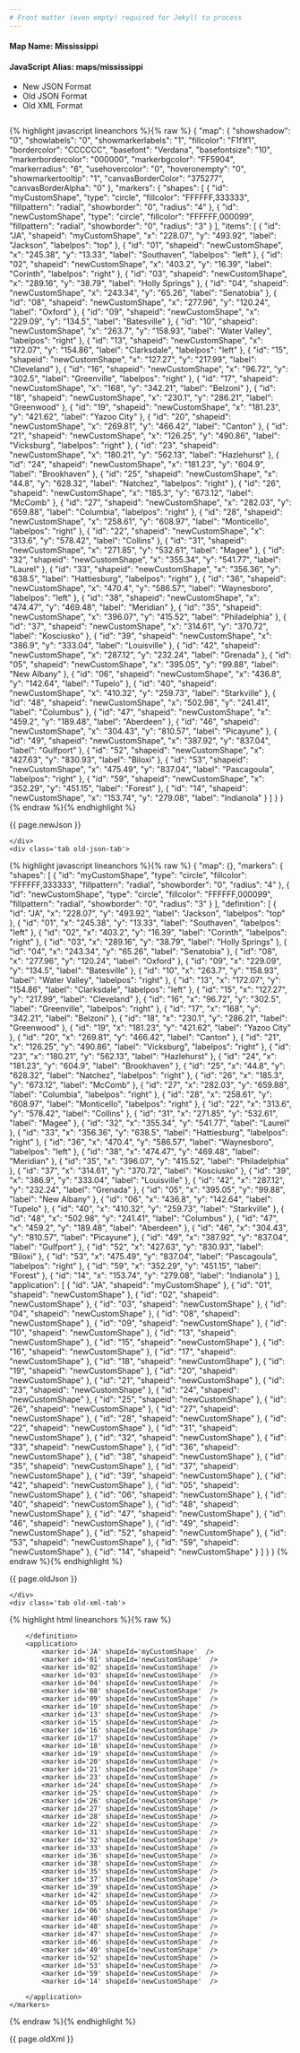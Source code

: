 ```yaml
---
# Front matter (even empty) required for Jekyll to process
---
```


#### Map Name: Mississippi

#### JavaScript Alias: maps/mississippi


<ul class='code-tabs'>
    <li class='active'>
        <a data-toggle='new-json'>New JSON Format</a>
    </li>
    <li>
        <a data-toggle='old-json'>Old JSON Format</a>
    </li>
    <li>
        <a data-toggle='old-xml'>Old XML Format</a>
    </li>
</ul>
<div class='tab-content'>
    <pre class='plain-code'></pre>
    <div class='tab new-json-tab active'>
{% highlight javascript lineanchors %}{% raw %}
{
    "map": {
        "showshadow": "0",
        "showlabels": "0",
        "showmarkerlabels": "1",
        "fillcolor": "F1f1f1",
        "bordercolor": "CCCCCC",
        "basefont": "Verdana",
        "basefontsize": "10",
        "markerbordercolor": "000000",
        "markerbgcolor": "FF5904",
        "markerradius": "6",
        "usehovercolor": "0",
        "hoveronempty": "0",
        "showmarkertooltip": "1",
        "canvasBorderColor": "375277",
        "canvasBorderAlpha": "0"
    },
    "markers": {
        "shapes": [
            {
                "id": "myCustomShape",
                "type": "circle",
                "fillcolor": "FFFFFF,333333",
                "fillpattern": "radial",
                "showborder": "0",
                "radius": "4"
            },
            {
                "id": "newCustomShape",
                "type": "circle",
                "fillcolor": "FFFFFF,000099",
                "fillpattern": "radial",
                "showborder": "0",
                "radius": "3"
            }
        ],
        "items": [
            {
                "id": "JA",
                "shapeid": "myCustomShape",
                "x": "228.07",
                "y": "493.92",
                "label": "Jackson",
                "labelpos": "top"
            },
            {
                "id": "01",
                "shapeid": "newCustomShape",
                "x": "245.38",
                "y": "13.33",
                "label": "Southaven",
                "labelpos": "left"
            },
            {
                "id": "02",
                "shapeid": "newCustomShape",
                "x": "403.2",
                "y": "16.39",
                "label": "Corinth",
                "labelpos": "right"
            },
            {
                "id": "03",
                "shapeid": "newCustomShape",
                "x": "289.16",
                "y": "38.79",
                "label": "Holly Springs"
            },
            {
                "id": "04",
                "shapeid": "newCustomShape",
                "x": "243.34",
                "y": "65.26",
                "label": "Senatobia"
            },
            {
                "id": "08",
                "shapeid": "newCustomShape",
                "x": "277.96",
                "y": "120.24",
                "label": "Oxford"
            },
            {
                "id": "09",
                "shapeid": "newCustomShape",
                "x": "229.09",
                "y": "134.5",
                "label": "Batesville"
            },
            {
                "id": "10",
                "shapeid": "newCustomShape",
                "x": "263.7",
                "y": "158.93",
                "label": "Water Valley",
                "labelpos": "right"
            },
            {
                "id": "13",
                "shapeid": "newCustomShape",
                "x": "172.07",
                "y": "154.86",
                "label": "Clarksdale",
                "labelpos": "left"
            },
            {
                "id": "15",
                "shapeid": "newCustomShape",
                "x": "127.27",
                "y": "217.99",
                "label": "Cleveland"
            },
            {
                "id": "16",
                "shapeid": "newCustomShape",
                "x": "96.72",
                "y": "302.5",
                "label": "Greenville",
                "labelpos": "right"
            },
            {
                "id": "17",
                "shapeid": "newCustomShape",
                "x": "168",
                "y": "342.21",
                "label": "Belzoni"
            },
            {
                "id": "18",
                "shapeid": "newCustomShape",
                "x": "230.1",
                "y": "286.21",
                "label": "Greenwood"
            },
            {
                "id": "19",
                "shapeid": "newCustomShape",
                "x": "181.23",
                "y": "421.62",
                "label": "Yazoo City"
            },
            {
                "id": "20",
                "shapeid": "newCustomShape",
                "x": "269.81",
                "y": "466.42",
                "label": "Canton"
            },
            {
                "id": "21",
                "shapeid": "newCustomShape",
                "x": "126.25",
                "y": "490.86",
                "label": "Vicksburg",
                "labelpos": "right"
            },
            {
                "id": "23",
                "shapeid": "newCustomShape",
                "x": "180.21",
                "y": "562.13",
                "label": "Hazlehurst"
            },
            {
                "id": "24",
                "shapeid": "newCustomShape",
                "x": "181.23",
                "y": "604.9",
                "label": "Brookhaven"
            },
            {
                "id": "25",
                "shapeid": "newCustomShape",
                "x": "44.8",
                "y": "628.32",
                "label": "Natchez",
                "labelpos": "right"
            },
            {
                "id": "26",
                "shapeid": "newCustomShape",
                "x": "185.3",
                "y": "673.12",
                "label": "McComb"
            },
            {
                "id": "27",
                "shapeid": "newCustomShape",
                "x": "282.03",
                "y": "659.88",
                "label": "Columbia",
                "labelpos": "right"
            },
            {
                "id": "28",
                "shapeid": "newCustomShape",
                "x": "258.61",
                "y": "608.97",
                "label": "Monticello",
                "labelpos": "right"
            },
            {
                "id": "22",
                "shapeid": "newCustomShape",
                "x": "313.6",
                "y": "578.42",
                "label": "Collins"
            },
            {
                "id": "31",
                "shapeid": "newCustomShape",
                "x": "271.85",
                "y": "532.61",
                "label": "Magee"
            },
            {
                "id": "32",
                "shapeid": "newCustomShape",
                "x": "355.34",
                "y": "541.77",
                "label": "Laurel"
            },
            {
                "id": "33",
                "shapeid": "newCustomShape",
                "x": "356.36",
                "y": "638.5",
                "label": "Hattiesburg",
                "labelpos": "right"
            },
            {
                "id": "36",
                "shapeid": "newCustomShape",
                "x": "470.4",
                "y": "586.57",
                "label": "Waynesboro",
                "labelpos": "left"
            },
            {
                "id": "38",
                "shapeid": "newCustomShape",
                "x": "474.47",
                "y": "469.48",
                "label": "Meridian"
            },
            {
                "id": "35",
                "shapeid": "newCustomShape",
                "x": "396.07",
                "y": "415.52",
                "label": "Philadelphia"
            },
            {
                "id": "37",
                "shapeid": "newCustomShape",
                "x": "314.61",
                "y": "370.72",
                "label": "Kosciusko"
            },
            {
                "id": "39",
                "shapeid": "newCustomShape",
                "x": "386.9",
                "y": "333.04",
                "label": "Louisville"
            },
            {
                "id": "42",
                "shapeid": "newCustomShape",
                "x": "287.12",
                "y": "232.24",
                "label": "Grenada"
            },
            {
                "id": "05",
                "shapeid": "newCustomShape",
                "x": "395.05",
                "y": "99.88",
                "label": "New  Albany"
            },
            {
                "id": "06",
                "shapeid": "newCustomShape",
                "x": "436.8",
                "y": "142.64",
                "label": "Tupelo"
            },
            {
                "id": "40",
                "shapeid": "newCustomShape",
                "x": "410.32",
                "y": "259.73",
                "label": "Starkville"
            },
            {
                "id": "48",
                "shapeid": "newCustomShape",
                "x": "502.98",
                "y": "241.41",
                "label": "Columbus"
            },
            {
                "id": "47",
                "shapeid": "newCustomShape",
                "x": "459.2",
                "y": "189.48",
                "label": "Aberdeen"
            },
            {
                "id": "46",
                "shapeid": "newCustomShape",
                "x": "304.43",
                "y": "810.57",
                "label": "Picayune"
            },
            {
                "id": "49",
                "shapeid": "newCustomShape",
                "x": "387.92",
                "y": "837.04",
                "label": "Gulfport"
            },
            {
                "id": "52",
                "shapeid": "newCustomShape",
                "x": "427.63",
                "y": "830.93",
                "label": "Biloxi"
            },
            {
                "id": "53",
                "shapeid": "newCustomShape",
                "x": "475.49",
                "y": "837.04",
                "label": "Pascagoula",
                "labelpos": "right"
            },
            {
                "id": "59",
                "shapeid": "newCustomShape",
                "x": "352.29",
                "y": "451.15",
                "label": "Forest"
            },
            {
                "id": "14",
                "shapeid": "newCustomShape",
                "x": "153.74",
                "y": "279.08",
                "label": "Indianola"
            }
        ]
    }
}
{% endraw %}{% endhighlight %}


<p class='text-success'>{{ page.newJson }}</p>

    </div>
    <div class='tab old-json-tab'>
{% highlight javascript lineanchors %}{% raw %}
{
    "map": {},
    "markers": {
        "shapes": [
            {
                "id": "myCustomShape",
                "type": "circle",
                "fillcolor": "FFFFFF,333333",
                "fillpattern": "radial",
                "showborder": "0",
                "radius": "4"
            },
            {
                "id": "newCustomShape",
                "type": "circle",
                "fillcolor": "FFFFFF,000099",
                "fillpattern": "radial",
                "showborder": "0",
                "radius": "3"
            }
        ],
        "definition": [
            {
                "id": "JA",
                "x": "228.07",
                "y": "493.92",
                "label": "Jackson",
                "labelpos": "top"
            },
            {
                "id": "01",
                "x": "245.38",
                "y": "13.33",
                "label": "Southaven",
                "labelpos": "left"
            },
            {
                "id": "02",
                "x": "403.2",
                "y": "16.39",
                "label": "Corinth",
                "labelpos": "right"
            },
            {
                "id": "03",
                "x": "289.16",
                "y": "38.79",
                "label": "Holly Springs"
            },
            {
                "id": "04",
                "x": "243.34",
                "y": "65.26",
                "label": "Senatobia"
            },
            {
                "id": "08",
                "x": "277.96",
                "y": "120.24",
                "label": "Oxford"
            },
            {
                "id": "09",
                "x": "229.09",
                "y": "134.5",
                "label": "Batesville"
            },
            {
                "id": "10",
                "x": "263.7",
                "y": "158.93",
                "label": "Water Valley",
                "labelpos": "right"
            },
            {
                "id": "13",
                "x": "172.07",
                "y": "154.86",
                "label": "Clarksdale",
                "labelpos": "left"
            },
            {
                "id": "15",
                "x": "127.27",
                "y": "217.99",
                "label": "Cleveland"
            },
            {
                "id": "16",
                "x": "96.72",
                "y": "302.5",
                "label": "Greenville",
                "labelpos": "right"
            },
            {
                "id": "17",
                "x": "168",
                "y": "342.21",
                "label": "Belzoni"
            },
            {
                "id": "18",
                "x": "230.1",
                "y": "286.21",
                "label": "Greenwood"
            },
            {
                "id": "19",
                "x": "181.23",
                "y": "421.62",
                "label": "Yazoo City"
            },
            {
                "id": "20",
                "x": "269.81",
                "y": "466.42",
                "label": "Canton"
            },
            {
                "id": "21",
                "x": "126.25",
                "y": "490.86",
                "label": "Vicksburg",
                "labelpos": "right"
            },
            {
                "id": "23",
                "x": "180.21",
                "y": "562.13",
                "label": "Hazlehurst"
            },
            {
                "id": "24",
                "x": "181.23",
                "y": "604.9",
                "label": "Brookhaven"
            },
            {
                "id": "25",
                "x": "44.8",
                "y": "628.32",
                "label": "Natchez",
                "labelpos": "right"
            },
            {
                "id": "26",
                "x": "185.3",
                "y": "673.12",
                "label": "McComb"
            },
            {
                "id": "27",
                "x": "282.03",
                "y": "659.88",
                "label": "Columbia",
                "labelpos": "right"
            },
            {
                "id": "28",
                "x": "258.61",
                "y": "608.97",
                "label": "Monticello",
                "labelpos": "right"
            },
            {
                "id": "22",
                "x": "313.6",
                "y": "578.42",
                "label": "Collins"
            },
            {
                "id": "31",
                "x": "271.85",
                "y": "532.61",
                "label": "Magee"
            },
            {
                "id": "32",
                "x": "355.34",
                "y": "541.77",
                "label": "Laurel"
            },
            {
                "id": "33",
                "x": "356.36",
                "y": "638.5",
                "label": "Hattiesburg",
                "labelpos": "right"
            },
            {
                "id": "36",
                "x": "470.4",
                "y": "586.57",
                "label": "Waynesboro",
                "labelpos": "left"
            },
            {
                "id": "38",
                "x": "474.47",
                "y": "469.48",
                "label": "Meridian"
            },
            {
                "id": "35",
                "x": "396.07",
                "y": "415.52",
                "label": "Philadelphia"
            },
            {
                "id": "37",
                "x": "314.61",
                "y": "370.72",
                "label": "Kosciusko"
            },
            {
                "id": "39",
                "x": "386.9",
                "y": "333.04",
                "label": "Louisville"
            },
            {
                "id": "42",
                "x": "287.12",
                "y": "232.24",
                "label": "Grenada"
            },
            {
                "id": "05",
                "x": "395.05",
                "y": "99.88",
                "label": "New  Albany"
            },
            {
                "id": "06",
                "x": "436.8",
                "y": "142.64",
                "label": "Tupelo"
            },
            {
                "id": "40",
                "x": "410.32",
                "y": "259.73",
                "label": "Starkville"
            },
            {
                "id": "48",
                "x": "502.98",
                "y": "241.41",
                "label": "Columbus"
            },
            {
                "id": "47",
                "x": "459.2",
                "y": "189.48",
                "label": "Aberdeen"
            },
            {
                "id": "46",
                "x": "304.43",
                "y": "810.57",
                "label": "Picayune"
            },
            {
                "id": "49",
                "x": "387.92",
                "y": "837.04",
                "label": "Gulfport"
            },
            {
                "id": "52",
                "x": "427.63",
                "y": "830.93",
                "label": "Biloxi"
            },
            {
                "id": "53",
                "x": "475.49",
                "y": "837.04",
                "label": "Pascagoula",
                "labelpos": "right"
            },
            {
                "id": "59",
                "x": "352.29",
                "y": "451.15",
                "label": "Forest"
            },
            {
                "id": "14",
                "x": "153.74",
                "y": "279.08",
                "label": "Indianola"
            }
        ],
        "application": [
            {
                "id": "JA",
                "shapeid": "myCustomShape"
            },
            {
                "id": "01",
                "shapeid": "newCustomShape"
            },
            {
                "id": "02",
                "shapeid": "newCustomShape"
            },
            {
                "id": "03",
                "shapeid": "newCustomShape"
            },
            {
                "id": "04",
                "shapeid": "newCustomShape"
            },
            {
                "id": "08",
                "shapeid": "newCustomShape"
            },
            {
                "id": "09",
                "shapeid": "newCustomShape"
            },
            {
                "id": "10",
                "shapeid": "newCustomShape"
            },
            {
                "id": "13",
                "shapeid": "newCustomShape"
            },
            {
                "id": "15",
                "shapeid": "newCustomShape"
            },
            {
                "id": "16",
                "shapeid": "newCustomShape"
            },
            {
                "id": "17",
                "shapeid": "newCustomShape"
            },
            {
                "id": "18",
                "shapeid": "newCustomShape"
            },
            {
                "id": "19",
                "shapeid": "newCustomShape"
            },
            {
                "id": "20",
                "shapeid": "newCustomShape"
            },
            {
                "id": "21",
                "shapeid": "newCustomShape"
            },
            {
                "id": "23",
                "shapeid": "newCustomShape"
            },
            {
                "id": "24",
                "shapeid": "newCustomShape"
            },
            {
                "id": "25",
                "shapeid": "newCustomShape"
            },
            {
                "id": "26",
                "shapeid": "newCustomShape"
            },
            {
                "id": "27",
                "shapeid": "newCustomShape"
            },
            {
                "id": "28",
                "shapeid": "newCustomShape"
            },
            {
                "id": "22",
                "shapeid": "newCustomShape"
            },
            {
                "id": "31",
                "shapeid": "newCustomShape"
            },
            {
                "id": "32",
                "shapeid": "newCustomShape"
            },
            {
                "id": "33",
                "shapeid": "newCustomShape"
            },
            {
                "id": "36",
                "shapeid": "newCustomShape"
            },
            {
                "id": "38",
                "shapeid": "newCustomShape"
            },
            {
                "id": "35",
                "shapeid": "newCustomShape"
            },
            {
                "id": "37",
                "shapeid": "newCustomShape"
            },
            {
                "id": "39",
                "shapeid": "newCustomShape"
            },
            {
                "id": "42",
                "shapeid": "newCustomShape"
            },
            {
                "id": "05",
                "shapeid": "newCustomShape"
            },
            {
                "id": "06",
                "shapeid": "newCustomShape"
            },
            {
                "id": "40",
                "shapeid": "newCustomShape"
            },
            {
                "id": "48",
                "shapeid": "newCustomShape"
            },
            {
                "id": "47",
                "shapeid": "newCustomShape"
            },
            {
                "id": "46",
                "shapeid": "newCustomShape"
            },
            {
                "id": "49",
                "shapeid": "newCustomShape"
            },
            {
                "id": "52",
                "shapeid": "newCustomShape"
            },
            {
                "id": "53",
                "shapeid": "newCustomShape"
            },
            {
                "id": "59",
                "shapeid": "newCustomShape"
            },
            {
                "id": "14",
                "shapeid": "newCustomShape"
            }
        ]
    }
}
{% endraw %}{% endhighlight %}


<p class='text-success'>{{ page.oldJson }}</p>

    </div>
    <div class='tab old-xml-tab'>
{% highlight html lineanchors %}{% raw %}
<map>
	<markers>
	    <shapes>
		    <shape id='myCustomShape' type='circle' fillColor='FFFFFF,333333' fillPattern='radial' showBorder='0' radius='4'/>
			  <shape id='newCustomShape' type='circle' fillColor='FFFFFF,000099' fillPattern='radial' showBorder='0' radius='3'/>
		</shapes>
		<definition>
			<marker id='JA' x='228.07' y='493.92' label='Jackson' labelPos='top'  />
			<marker id='01' x='245.38' y='13.33' label='Southaven' labelPos='left'  />
			<marker id='02' x='403.2' y='16.39' label='Corinth' labelPos='right'  />
			<marker id='03' x='289.16' y='38.79' label='Holly Springs'  />
			<marker id='04' x='243.34' y='65.26' label='Senatobia'  />
			<marker id='08' x='277.96' y='120.24' label='Oxford'  />
			<marker id='09' x='229.09' y='134.5' label='Batesville'  />
			<marker id='10' x='263.7' y='158.93' label='Water Valley' labelPos='right'  />
			<marker id='13' x='172.07' y='154.86' label='Clarksdale' labelPos='left'  />
			<marker id='15' x='127.27' y='217.99' label='Cleveland'  />
			<marker id='16' x='96.72' y='302.5' label='Greenville' labelPos='right'  />
			<marker id='17' x='168' y='342.21' label='Belzoni'  />
			<marker id='18' x='230.1' y='286.21' label='Greenwood'  />
			<marker id='19' x='181.23' y='421.62' label='Yazoo City'  />
			<marker id='20' x='269.81' y='466.42' label='Canton'  />
			<marker id='21' x='126.25' y='490.86' label='Vicksburg' labelPos='right'  />
			<marker id='23' x='180.21' y='562.13' label='Hazlehurst'  />
			<marker id='24' x='181.23' y='604.9' label='Brookhaven'  />
			<marker id='25' x='44.8' y='628.32' label='Natchez' labelPos='right'  />
			<marker id='26' x='185.3' y='673.12' label='McComb'  />
			<marker id='27' x='282.03' y='659.88' label='Columbia' labelPos='right'  />
			<marker id='28' x='258.61' y='608.97' label='Monticello' labelPos='right'  />
			<marker id='22' x='313.6' y='578.42' label='Collins'  />
			<marker id='31' x='271.85' y='532.61' label='Magee'  />
			<marker id='32' x='355.34' y='541.77' label='Laurel'  />
			<marker id='33' x='356.36' y='638.5' label='Hattiesburg' labelPos='right'  />
			<marker id='36' x='470.4' y='586.57' label='Waynesboro' labelPos='left'  />
			<marker id='38' x='474.47' y='469.48' label='Meridian'  />
			<marker id='35' x='396.07' y='415.52' label='Philadelphia'  />
			<marker id='37' x='314.61' y='370.72' label='Kosciusko'  />
			<marker id='39' x='386.9' y='333.04' label='Louisville'  />
			<marker id='42' x='287.12' y='232.24' label='Grenada'  />
			<marker id='05' x='395.05' y='99.88' label='New  Albany'  />
			<marker id='06' x='436.8' y='142.64' label='Tupelo'  />
			<marker id='40' x='410.32' y='259.73' label='Starkville'  />
			<marker id='48' x='502.98' y='241.41' label='Columbus'  />
			<marker id='47' x='459.2' y='189.48' label='Aberdeen'  />
			<marker id='46' x='304.43' y='810.57' label='Picayune'  />
			<marker id='49' x='387.92' y='837.04' label='Gulfport'  />
			<marker id='52' x='427.63' y='830.93' label='Biloxi'  />
			<marker id='53' x='475.49' y='837.04' label='Pascagoula' labelPos='right'  />
			<marker id='59' x='352.29' y='451.15' label='Forest'  />
			<marker id='14' x='153.74' y='279.08' label='Indianola'  />

		</definition>
		<application>
			<marker id='JA' shapeId='myCustomShape'  />
			<marker id='01' shapeId='newCustomShape'  />
			<marker id='02' shapeId='newCustomShape'  />
			<marker id='03' shapeId='newCustomShape'  />
			<marker id='04' shapeId='newCustomShape'  />
			<marker id='08' shapeId='newCustomShape'  />
			<marker id='09' shapeId='newCustomShape'  />
			<marker id='10' shapeId='newCustomShape'  />
			<marker id='13' shapeId='newCustomShape'  />
			<marker id='15' shapeId='newCustomShape'  />
			<marker id='16' shapeId='newCustomShape'  />
			<marker id='17' shapeId='newCustomShape'  />
			<marker id='18' shapeId='newCustomShape'  />
			<marker id='19' shapeId='newCustomShape'  />
			<marker id='20' shapeId='newCustomShape'  />
			<marker id='21' shapeId='newCustomShape'  />
			<marker id='23' shapeId='newCustomShape'  />
			<marker id='24' shapeId='newCustomShape'  />
			<marker id='25' shapeId='newCustomShape'  />
			<marker id='26' shapeId='newCustomShape'  />
			<marker id='27' shapeId='newCustomShape'  />
			<marker id='28' shapeId='newCustomShape'  />
			<marker id='22' shapeId='newCustomShape'  />
			<marker id='31' shapeId='newCustomShape'  />
			<marker id='32' shapeId='newCustomShape'  />
			<marker id='33' shapeId='newCustomShape'  />
			<marker id='36' shapeId='newCustomShape'  />
			<marker id='38' shapeId='newCustomShape'  />
			<marker id='35' shapeId='newCustomShape'  />
			<marker id='37' shapeId='newCustomShape'  />
			<marker id='39' shapeId='newCustomShape'  />
			<marker id='42' shapeId='newCustomShape'  />
			<marker id='05' shapeId='newCustomShape'  />
			<marker id='06' shapeId='newCustomShape'  />
			<marker id='40' shapeId='newCustomShape'  />
			<marker id='48' shapeId='newCustomShape'  />
			<marker id='47' shapeId='newCustomShape'  />
			<marker id='46' shapeId='newCustomShape'  />
			<marker id='49' shapeId='newCustomShape'  />
			<marker id='52' shapeId='newCustomShape'  />
			<marker id='53' shapeId='newCustomShape'  />
			<marker id='59' shapeId='newCustomShape'  />
			<marker id='14' shapeId='newCustomShape'  />

		</application>
	</markers>
</map>
{% endraw %}{% endhighlight %}

<p class='text-success'>{{ page.oldXml }}</p>

</div>
</div>
